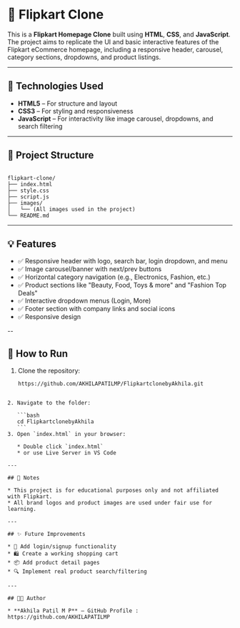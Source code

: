
# 🛒 Flipkart Clone

This is a **Flipkart Homepage Clone** built using **HTML**, **CSS**, and **JavaScript**. The project aims to replicate the UI and basic interactive features of the Flipkart eCommerce homepage, including a responsive header, carousel, category sections, dropdowns, and product listings.

---

## 🔧 Technologies Used

- **HTML5** – For structure and layout
- **CSS3** – For styling and responsiveness
- **JavaScript** – For interactivity like image carousel, dropdowns, and search filtering

---

## 📁 Project Structure

```

flipkart-clone/
├── index.html
├── style.css
├── script.js
├── images/
│   └── (All images used in the project)
└── README.md

````

---

## 💡 Features

- ✅ Responsive header with logo, search bar, login dropdown, and menu
- ✅ Image carousel/banner with next/prev buttons
- ✅ Horizontal category navigation (e.g., Electronics, Fashion, etc.)
- ✅ Product sections like "Beauty, Food, Toys & more" and "Fashion Top Deals"
- ✅ Interactive dropdown menus (Login, More)
- ✅ Footer section with company links and social icons
- ✅ Responsive design 

--

## 🚀 How to Run

1. Clone the repository:
   ```bash
   https://github.com/AKHILAPATILMP/FlipkartclonebyAkhila.git
````

2. Navigate to the folder:

   ```bash
   cd FlipkartclonebyAkhila
   ```
3. Open `index.html` in your browser:

   * Double click `index.html`
   * or use Live Server in VS Code

---

## 📌 Notes

* This project is for educational purposes only and not affiliated with Flipkart.
* All brand logos and product images are used under fair use for learning.

---

## ✨ Future Improvements

* 🔐 Add login/signup functionality
* 🛍️ Create a working shopping cart
* 📦 Add product detail pages
* 🔍 Implement real product search/filtering

---

## 🧑‍💻 Author

* **Akhila Patil M P** – GitHub Profile : https://github.com/AKHILAPATILMP

